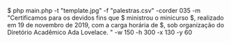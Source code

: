$ php main.php -t "template.jpg" -f "palestras.csv" -corder 035  -m "Certificamos para os devidos fins que $ ministrou o minicurso $, realizado em 19 de novembro de 2019, com a carga horária de $, sob organização do Diretório Acadêmico Ada Lovelace. " -w 150 -h 300  -x 130 -y 60